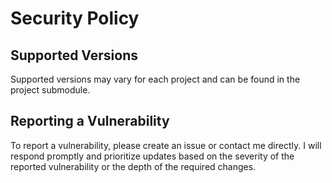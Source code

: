 # Security Policy

## Supported Versions

Supported versions may vary for each project and can be found in the project submodule.

## Reporting a Vulnerability

To report a vulnerability, please create an issue or contact me directly. I will respond promptly and prioritize updates based on the severity of the reported vulnerability or the depth of the required changes.
